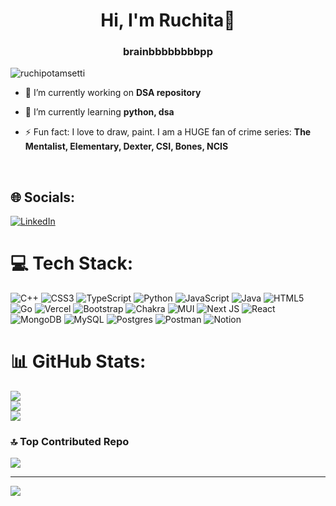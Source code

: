 
<!--
**ruchipotamsetti/ruchipotamsetti** is a ✨ _special_ ✨ repository because its `README.md` (this file) appears on your GitHub profile.

Here are some ideas to get you started:

 
- 🌱 I’m currently learning ...
- 👯 I’m looking to collaborate on ...
- 🤔 I’m looking for help with ...
- 💬 Ask me about ...
- 📫 How to reach me: ...
- 😄 Pronouns: ...
- ⚡ Fun fact: ...
-->

<h1 align="center">Hi, I'm Ruchita👋</h1>
<h3 align="center">brainbbbbbbbbpp</h3>

<p align="left"> <img src="https://komarev.com/ghpvc/?username=ruchipotamsetti&label=Profile%20views&color=0e75b6&style=flat" alt="ruchipotamsetti" /> </p>
<!--
<p align="left"> <a href="https://twitter.com/ruchitacodes" target="blank"><img src="https://img.shields.io/twitter/follow/ruchitacodes?logo=twitter&style=for-the-badge" alt="ruchitacodes" /></a> </p>
-->

- 🔭 I’m currently working on **DSA repository**

- 🌱 I’m currently learning **python, dsa**

- ⚡ Fun fact: I love to draw, paint. I am a HUGE fan of crime series: **The Mentalist, Elementary, Dexter, CSI, Bones, NCIS**

<br>


## 🌐 Socials:
[![LinkedIn](https://img.shields.io/badge/LinkedIn-%230077B5.svg?logo=linkedin&logoColor=white)](https://linkedin.com/in/ruchita-potamsetti) 

# 💻 Tech Stack:
![C++](https://img.shields.io/badge/c++-%2300599C.svg?style=flat&logo=c%2B%2B&logoColor=white) ![CSS3](https://img.shields.io/badge/css3-%231572B6.svg?style=flat&logo=css3&logoColor=white) ![TypeScript](https://img.shields.io/badge/typescript-%23007ACC.svg?style=flat&logo=typescript&logoColor=white) ![Python](https://img.shields.io/badge/python-3670A0?style=flat&logo=python&logoColor=ffdd54) ![JavaScript](https://img.shields.io/badge/javascript-%23323330.svg?style=flat&logo=javascript&logoColor=%23F7DF1E) ![Java](https://img.shields.io/badge/java-%23ED8B00.svg?style=flat&logo=openjdk&logoColor=white) ![HTML5](https://img.shields.io/badge/html5-%23E34F26.svg?style=flat&logo=html5&logoColor=white) ![Go](https://img.shields.io/badge/go-%2300ADD8.svg?style=flat&logo=go&logoColor=white) ![Vercel](https://img.shields.io/badge/vercel-%23000000.svg?style=flat&logo=vercel&logoColor=white) ![Bootstrap](https://img.shields.io/badge/bootstrap-%238511FA.svg?style=flat&logo=bootstrap&logoColor=white) ![Chakra](https://img.shields.io/badge/chakra-%234ED1C5.svg?style=flat&logo=chakraui&logoColor=white) ![MUI](https://img.shields.io/badge/MUI-%230081CB.svg?style=flat&logo=mui&logoColor=white) ![Next JS](https://img.shields.io/badge/Next-black?style=flat&logo=next.js&logoColor=white) ![React](https://img.shields.io/badge/react-%2320232a.svg?style=flat&logo=react&logoColor=%2361DAFB) ![MongoDB](https://img.shields.io/badge/MongoDB-%234ea94b.svg?style=flat&logo=mongodb&logoColor=white) ![MySQL](https://img.shields.io/badge/mysql-4479A1.svg?style=flat&logo=mysql&logoColor=white) ![Postgres](https://img.shields.io/badge/postgres-%23316192.svg?style=flat&logo=postgresql&logoColor=white) ![Postman](https://img.shields.io/badge/Postman-FF6C37?style=flat&logo=postman&logoColor=white) ![Notion](https://img.shields.io/badge/Notion-%23000000.svg?style=flat&logo=notion&logoColor=white)
# 📊 GitHub Stats:
![](https://github-readme-stats.vercel.app/api?username=ruchipotamsetti&theme=tokyonight&hide_border=false&include_all_commits=true&count_private=true)<br/>
![](https://nirzak-streak-stats.vercel.app/?user=ruchipotamsetti&theme=tokyonight&hide_border=false)<br/>
![](https://github-readme-stats.vercel.app/api/top-langs/?username=ruchipotamsetti&theme=tokyonight&hide_border=false&include_all_commits=true&count_private=true&layout=compact)

### 🔝 Top Contributed Repo
![](https://github-contributor-stats.vercel.app/api?username=ruchipotamsetti&limit=5&theme=tokyonight&combine_all_yearly_contributions=true)

---
[![](https://visitcount.itsvg.in/api?id=ruchipotamsetti&icon=0&color=0)](https://visitcount.itsvg.in)

<!-- Proudly created with GPRM ( https://gprm.itsvg.in ) -->
